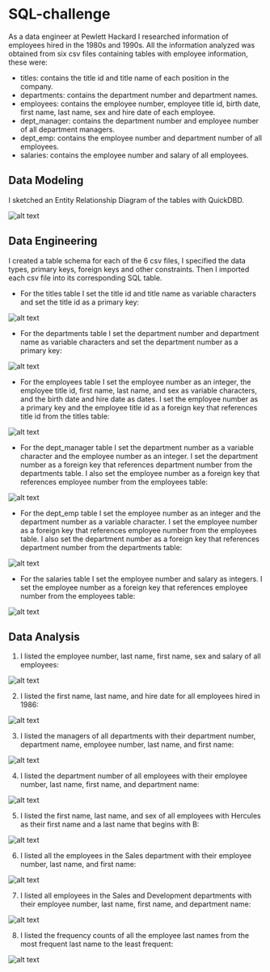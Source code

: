 # SQL-challenge
As a data engineer at Pewlett Hackard I researched information of employees hired in the 1980s and 1990s. All the information analyzed was obtained from six csv files containing tables with employee information, these were:
- titles: contains the title id and title name of each position in the company.
- departments: contains the department number and department names.
- employees: contains the employee number, employee title id, birth date, first name, last name, sex and hire date of each employee.
- dept_manager: contains the department number and employee number of all department managers.
- dept_emp: contains the employee number and department number of all employees.
- salaries: contains the employee number and salary of all employees.
## Data Modeling
I sketched an Entity Relationship Diagram of the tables with QuickDBD.

![alt text](https://github.com/glongo001/sql-challenge/blob/main/EmployeeSQL/Images/ERD.png)

## Data Engineering
I created a table schema for each of the 6 csv files, I specified the data types, primary keys, foreign keys and other constraints. Then I imported each csv file into its corresponding SQL table.

- For the titles table I set the title id and title name as variable characters and set the title id as a primary key:

![alt text](https://github.com/glongo001/sql-challenge/blob/main/EmployeeSQL/Images/titles%20table.png)

- For the departments table I set the department number and department name as variable characters and set the department number as a primary key:

![alt text](https://github.com/glongo001/sql-challenge/blob/main/EmployeeSQL/Images/departments%20table.png)

- For the employees table I set the employee number as an integer, the employee title id, first name, last name, and sex as variable characters, and the birth date and hire date as dates. I set the employee number as a primary key and the employee title id as a foreign key that references title id from the titles table:

![alt text](https://github.com/glongo001/sql-challenge/blob/main/EmployeeSQL/Images/employees%20table.png)

- For the dept_manager table I set the department number as a variable character and the employee number as an integer. I set the department number as a foreign key that references department number from the departments table. I also set the employee number as a foreign key that references employee number from the employees table:

![alt text](https://github.com/glongo001/sql-challenge/blob/main/EmployeeSQL/Images/dept_manager%20table.png)

- For the dept_emp table I set the employee number as an integer and the department number as a variable character. I set the employee number as a foreign key that references employee number from the employees table. I also set the department number as a foreign key that references department number from the departments table:

![alt text](https://github.com/glongo001/sql-challenge/blob/main/EmployeeSQL/Images/dept_emp%20table.png)

- For the salaries table I set the employee number and salary as integers. I set the employee number as a foreign key that references employee number from the employees table:

![alt text](https://github.com/glongo001/sql-challenge/blob/main/EmployeeSQL/Images/salaries%20table.png)

## Data Analysis
1. I listed the employee number, last name, first name, sex and salary of all employees:

![alt text](https://github.com/glongo001/sql-challenge/blob/main/EmployeeSQL/Images/query1.png)

2. I listed the first name, last name, and hire date for all employees hired in 1986:

![alt text](https://github.com/glongo001/sql-challenge/blob/main/EmployeeSQL/Images/query2.png)

3. I listed the managers of all departments with their department number, department name, employee number, last name, and first name:

![alt text](https://github.com/glongo001/sql-challenge/blob/main/EmployeeSQL/Images/query3.png)

4. I listed the department number of all employees with their employee number, last name, first name, and department name:

![alt text](https://github.com/glongo001/sql-challenge/blob/main/EmployeeSQL/Images/query4.png)

5. I listed the first name, last name, and sex of all employees with Hercules as their first name and a last name that begins with B:

![alt text](https://github.com/glongo001/sql-challenge/blob/main/EmployeeSQL/Images/query5.png)

6. I listed all the employees in the Sales department with their employee number, last name, and first name:

![alt text](https://github.com/glongo001/sql-challenge/blob/main/EmployeeSQL/Images/query6.png)

7. I listed all employees in the Sales and Development departments with their employee number, last name, first name, and department name:

![alt text](https://github.com/glongo001/sql-challenge/blob/main/EmployeeSQL/Images/query7.png)

8. I listed the frequency counts of all the employee last names from the most frequent last name to the least frequent:

![alt text](https://github.com/glongo001/sql-challenge/blob/main/EmployeeSQL/Images/query8.png)

